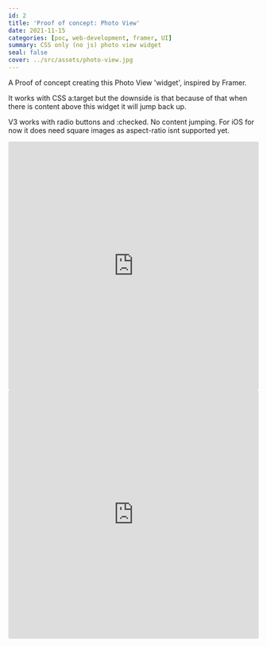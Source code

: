 ```yaml
---
id: 2
title: 'Proof of concept: Photo View'
date: 2021-11-15
categories: [poc, web-development, framer, UI]
summary: CSS only (no js) photo view widget
seal: false
cover: ../src/assets/photo-view.jpg
---
```


A Proof of concept creating this Photo View 'widget', inspired by Framer.

It works with CSS a:target but the downside is that because of that when there is content above this widget it will jump back up.

V3 works with radio buttons and :checked. No content jumping. For iOS for now it does need square images as aspect-ratio isnt supported yet.
<!--
Hopefully [`overflow-anchor: none;`][1] will be supported eventually.

[1]: http://developer.mozilla.org/en-US/docs/Web/CSS/overflow-anchor
-->
<iframe src="https://codesandbox.io/embed/photo-view-jehnr?fontsize=14&hidenavigation=1&initialpath=v2.html&view=split&module=%2Fv2.html&theme=dark"
 style="width:100%; height:500px; border:0; border-radius: 4px; overflow:hidden;"
 title="photo-view"
 allow="accelerometer; ambient-light-sensor; camera; encrypted-media; geolocation; gyroscope; hid; microphone; midi; payment; usb; vr; xr-spatial-tracking"
 sandbox="allow-forms allow-modals allow-popups allow-presentation allow-same-origin allow-scripts"
></iframe>

<iframe src="https://codesandbox.io/embed/photo-view-forked-z6r4k?fontsize=14&hidenavigation=1&initialpath=v3.html&module=%2Fv3.html&theme=dark"
   style="width:100%; height:500px; border:0; border-radius: 4px; overflow:hidden;"
   title="photo-view (forked)"
   allow="accelerometer; ambient-light-sensor; camera; encrypted-media; geolocation; gyroscope; hid; microphone; midi; payment; usb; vr; xr-spatial-tracking"
   sandbox="allow-forms allow-modals allow-popups allow-presentation allow-same-origin allow-scripts"
 ></iframe>
